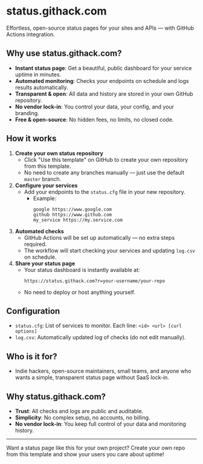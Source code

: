 # status.githack.com

Effortless, open-source status pages for your sites and APIs — with GitHub Actions integration.

## Why use status.githack.com?

- **Instant status page**: Get a beautiful, public dashboard for your service uptime in minutes.
- **Automated monitoring**: Checks your endpoints on schedule and logs results automatically.
- **Transparent & open**: All data and history are stored in your own GitHub repository.
- **No vendor lock-in**: You control your data, your config, and your branding.
- **Free & open-source**: No hidden fees, no limits, no closed code.

## How it works

1. **Create your own status repository**
   - Click "Use this template" on GitHub to create your own repository from this template.
   - No need to create any branches manually — just use the default `master` branch.
2. **Configure your services**
   - Add your endpoints to the `status.cfg` file in your new repository.
     - Example:
       ```
       google https://www.google.com
       github https://www.github.com
       my_service https://my.service.com
       ```
3. **Automated checks**
   - GitHub Actions will be set up automatically — no extra steps required.
   - The workflow will start checking your services and updating `log.csv` on schedule.
4. **Share your status page**
   - Your status dashboard is instantly available at:
     ```
     https://status.githack.com?r=your-username/your-repo
     ```
   - No need to deploy or host anything yourself.

## Configuration

- `status.cfg`: List of services to monitor. Each line: `<id> <url> [curl options]`
- `log.csv`: Automatically updated log of checks (do not edit manually).

## Who is it for?
- Indie hackers, open-source maintainers, small teams, and anyone who wants a simple, transparent status page without SaaS lock-in.

## Why status.githack.com?
- **Trust**: All checks and logs are public and auditable.
- **Simplicity**: No complex setup, no accounts, no billing.
- **No vendor lock-in**: You keep full control of your data and monitoring history.

---

Want a status page like this for your own project? Create your own repo from this template and show your users you care about uptime! 